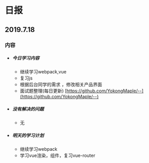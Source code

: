 # 日报

## 2019.7.18

### 内容

- ##### 今日学习内容

  - 继续学习webpack,vue
  - 复习js
  - 根据后台同学的需求 ，修改相关产品界面
  - 面试题整理(每日更新)  [https://github.com/YokongMaple/--](https://github.com/YokongMaple/--)

- ##### 没有解决的问题

  - 无

- ##### 明天的学习计划

  - 继续学习webpack
  - 学习vue渲染，组件，复习vue-router